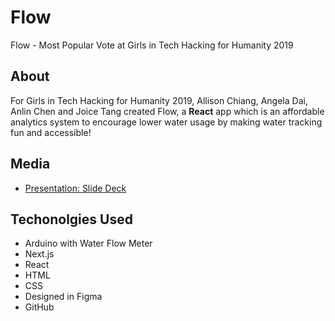 # Flow
Flow - Most Popular Vote at Girls in Tech Hacking for Humanity 2019

## About
For Girls in Tech Hacking for Humanity 2019, Allison Chiang, Angela Dai, Anlin Chen and Joice Tang created Flow, a **React** app which is an affordable analytics system to encourage lower water usage by making water tracking fun and accessible! 

## Media
- [Presentation: Slide Deck](https://github.com/flow-git/flow/blob/master/FLOW.pdf)

## Techonolgies Used
- Arduino with Water Flow Meter
- Next.js
- React
- HTML
- CSS
- Designed in Figma
- GitHub
